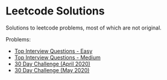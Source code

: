 # Leetcode Solutions

Solutions to leetcode problems, most of which are not original.

Problems:

* [Top Interview Questions - Easy](https://leetcode.com/explore/interview/card/top-interview-questions-easy/)
* [Top Interview Questions - Medium](https://leetcode.com/explore/interview/card/top-interview-questions-medium/)
* [30 Day Challenge (April 2020)](https://leetcode.com/explore/featured/card/30-day-leetcoding-challenge/)
* [30 Day Challenge (May 2020)](https://leetcode.com/explore/featured/card/may-leetcoding-challenge/)
